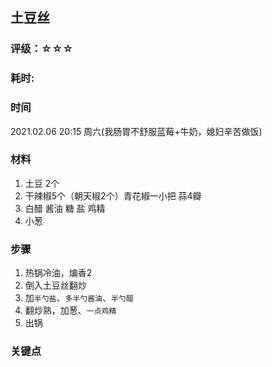 ## 土豆丝

### 评级：☆☆☆

### 耗时: 

### 时间
2021.02.06 20:15 周六(我肠胃不舒服蓝莓+牛奶，媳妇辛苦做饭)

### 材料
1. 土豆 2个
2. 干辣椒5个（朝天椒2个）青花椒一小把 蒜4瓣
3. 白醋 酱油 糖 盐 鸡精
4. 小葱

### 步骤
1. 热锅冷油，煸香2
2. 倒入土豆丝翻炒
3. 加`半勺盐`、`多半勺酱油`、`半勺醋`
4. 翻炒熟，加葱、`一点鸡精`
5. 出锅

### 关键点
